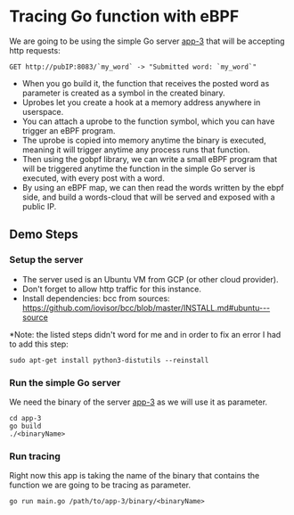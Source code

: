 # Tracing Go function with eBPF
We are going to be using the simple Go server [app-3](https://github.com/b3a-dev/ebpf-geoip-demo/tree/master/app-x/app-3) that will be accepting http requests:
```
GET http://pubIP:8083/`my_word` -> "Submitted word: `my_word`"
```
* When you go build it, the function that receives the posted word as parameter is created as a symbol in the created binary.
* Uprobes let you create a hook at a memory address anywhere in userspace.
* You can attach a uprobe to the function symbol, which you can have trigger an eBPF program. 
* The uprobe is copied into memory anytime the binary is executed, meaning it will trigger anytime any process runs that function. 
* Then using the gobpf library, we can write a small eBPF program that will be triggered anytime the function in the simple Go server is executed, with every post with a word.
* By using an eBPF map, we can then read the words written by the ebpf side, and build a words-cloud that will be served and exposed with a public IP.


## Demo Steps
### Setup the server
* The server used is an Ubuntu VM from GCP (or other cloud provider).
* Don't forget to allow http traffic for this instance.
* Install dependencies: bcc from sources: https://github.com/iovisor/bcc/blob/master/INSTALL.md#ubuntu---source

*Note: the listed steps didn't word for me and in order to fix an error I had to add this step:
```
sudo apt-get install python3-distutils --reinstall
```

### Run the simple Go server
We need the binary of the server [app-3](https://github.com/b3a-dev/ebpf-geoip-demo/tree/master/app-x/app-3) as we will use it as parameter.

```
cd app-3
go build
./<binaryName>
```

### Run tracing
Right now this app is taking the name of the binary that contains the function we are going to be tracing as parameter.

```
go run main.go /path/to/app-3/binary/<binaryName>
```




